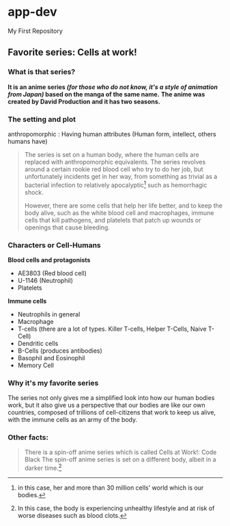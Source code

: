 # app-dev
My First Repository

## Favorite series: Cells at work!

### What is that series?

**It is an anime series *(for those who do not know, it's a style of animation from Japan)* based on the manga of the same name.**
**The anime was created by David Production and it has two seasons.**

### The setting and plot
anthropomorphic
: Having human attributes (Human form, intellect, others humans have)

> The series is set on a human body, where the human cells are replaced with anthropomorphic equivalents.
  The series revolves around a certain rookie red blood cell who try to do her job, but unfortunately
  incidents get in her way, from something as trivial as a bacterial infection to relatively
  apocalyptic[^1] such as hemorrhagic shock.
> 
> However, there are some cells that help her life better, and to keep the body alive, 
  such as the white blood cell and macrophages, immune cells that kill pathogens, and
  platelets that patch up wounds or openings that cause bleeding.

[^1]: in this case, her and more than 30 million cells' world which is our bodies.

### Characters or Cell-Humans
**Blood cells and protagonists**
- AE3803 (Red blood cell)
- U-1146 (Neutrophil)
- Platelets

**Immune cells**
- Neutrophils in general
- Macrophage
- T-cells (there are a lot of types. Killer T-cells, Helper T-Cells, Naive T-Cell)
- Dendritic cells
- B-Cells (produces antibodies)
- Basophil and Eosinophil
- Memory Cell

### Why it's my favorite series 
The series not only gives me a simplified look into how our human bodies work,
but it also give us a perspective that our bodies are like our own countries,
composed of trillions of cell-citizens that work to keep us alive, with the
immune cells as an army of the body.

### Other facts:
> There is a spin-off anime series which is called Cells at Work!: Code Black
  The spin-off anime series is set on a different body, albeit in a darker
  time.[^2]
  
[^2]:In this case, the body is experiencing unhealthy lifestyle and at risk of worse diseases such as blood clots.
